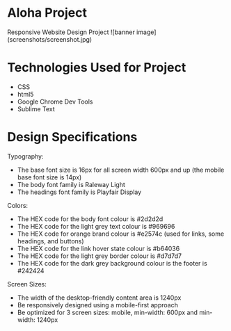 # Aloha Project
Responsive Website Design Project
![banner image] (screenshots/screenshot.jpg)

# Technologies Used for Project
* CSS
* html5
* Google Chrome Dev Tools
* Sublime Text

# Design Specifications
Typography:
* The base font size is 16px for all screen width 600px and up (the mobile base font size is 14px)
* The body font family is Raleway Light
* The headings font family is Playfair Display

Colors:
* The HEX code for the body font colour is #2d2d2d
* The HEX code for the light grey text colour is #969696
* The HEX code for orange brand colour is #e2574c (used for links, some headings, and buttons)
* The HEX code for the link hover state colour is #b64036
* The HEX code for the light grey border colour is #d7d7d7
* The HEX code for the dark grey background colour is the footer is #242424

Screen Sizes:
* The width of the desktop-friendly content area is 1240px
* Be responsively designed using a mobile-first approach
* Be optimized for 3 screen sizes: mobile, min-width: 600px and min-width: 1240px
